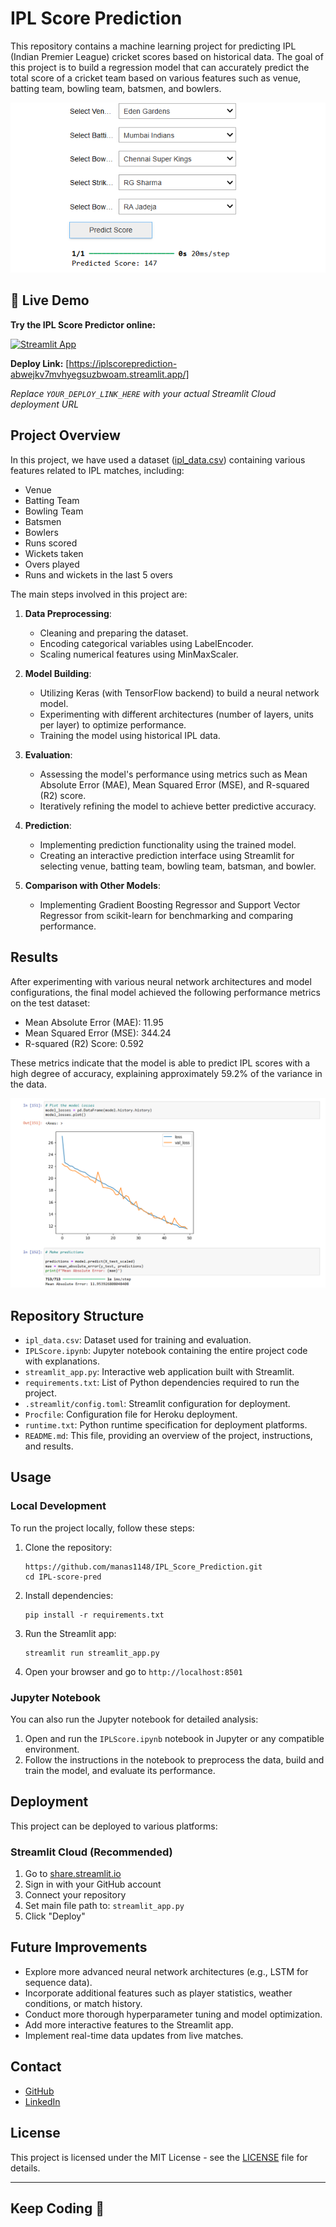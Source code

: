 # IPL Score Prediction

This repository contains a machine learning project for predicting IPL (Indian Premier League) cricket scores based on historical data. The goal of this project is to build a regression model that can accurately predict the total score of a cricket team based on various features such as venue, batting team, bowling team, batsmen, and bowlers.

![image](res/2.png)

## 🚀 Live Demo

**Try the IPL Score Predictor online:**

[![Streamlit App](https://static.streamlit.io/badges/streamlit_badge_black_white.svg)](YOUR_DEPLOY_LINK_HERE)

**Deploy Link:** [https://iplscoreprediction-abwejkv7mvhyegsuzbwoam.streamlit.app/]

*Replace `YOUR_DEPLOY_LINK_HERE` with your actual Streamlit Cloud deployment URL*

## Project Overview

In this project, we have used a dataset ([ipl_data.csv](ipl_data.csv)) containing various features related to IPL matches, including:

- Venue
- Batting Team
- Bowling Team
- Batsmen
- Bowlers
- Runs scored
- Wickets taken
- Overs played
- Runs and wickets in the last 5 overs

The main steps involved in this project are:

1. **Data Preprocessing**:
   - Cleaning and preparing the dataset.
   - Encoding categorical variables using LabelEncoder.
   - Scaling numerical features using MinMaxScaler.

2. **Model Building**:
   - Utilizing Keras (with TensorFlow backend) to build a neural network model.
   - Experimenting with different architectures (number of layers, units per layer) to optimize performance.
   - Training the model using historical IPL data.

3. **Evaluation**:
   - Assessing the model's performance using metrics such as Mean Absolute Error (MAE), Mean Squared Error (MSE), and R-squared (R2) score.
   - Iteratively refining the model to achieve better predictive accuracy.

4. **Prediction**:
   - Implementing prediction functionality using the trained model.
   - Creating an interactive prediction interface using Streamlit for selecting venue, batting team, bowling team, batsman, and bowler.

5. **Comparison with Other Models**:
   - Implementing Gradient Boosting Regressor and Support Vector Regressor from scikit-learn for benchmarking and comparing performance.

## Results

After experimenting with various neural network architectures and model configurations, the final model achieved the following performance metrics on the test dataset:

- Mean Absolute Error (MAE): 11.95
- Mean Squared Error (MSE): 344.24
- R-squared (R2) Score: 0.592

These metrics indicate that the model is able to predict IPL scores with a high degree of accuracy, explaining approximately 59.2% of the variance in the data.

![image](res/1.png)

## Repository Structure

- `ipl_data.csv`: Dataset used for training and evaluation.
- `IPLScore.ipynb`: Jupyter notebook containing the entire project code with explanations.
- `streamlit_app.py`: Interactive web application built with Streamlit.
- `requirements.txt`: List of Python dependencies required to run the project.
- `.streamlit/config.toml`: Streamlit configuration for deployment.
- `Procfile`: Configuration file for Heroku deployment.
- `runtime.txt`: Python runtime specification for deployment platforms.
- `README.md`: This file, providing an overview of the project, instructions, and results.

## Usage

### Local Development

To run the project locally, follow these steps:

1. Clone the repository:
   ```
   https://github.com/manas1148/IPL_Score_Prediction.git
   cd IPL-score-pred
   ```

2. Install dependencies:
   ```
   pip install -r requirements.txt
   ```

3. Run the Streamlit app:
   ```
   streamlit run streamlit_app.py
   ```

4. Open your browser and go to `http://localhost:8501`

### Jupyter Notebook

You can also run the Jupyter notebook for detailed analysis:

1. Open and run the `IPLScore.ipynb` notebook in Jupyter or any compatible environment.
2. Follow the instructions in the notebook to preprocess the data, build and train the model, and evaluate its performance.

## Deployment

This project can be deployed to various platforms:

### Streamlit Cloud (Recommended)
1. Go to [share.streamlit.io](https://share.streamlit.io)
2. Sign in with your GitHub account
3. Connect your repository
4. Set main file path to: `streamlit_app.py`
5. Click "Deploy"

## Future Improvements

- Explore more advanced neural network architectures (e.g., LSTM for sequence data).
- Incorporate additional features such as player statistics, weather conditions, or match history.
- Conduct more thorough hyperparameter tuning and model optimization.
- Add more interactive features to the Streamlit app.
- Implement real-time data updates from live matches.

## Contact


- [GitHub](https://github.com/manas1148)
- [LinkedIn](https://www.linkedin.com/in/manas-rai-kaushik-1b4200242/)

## License

This project is licensed under the MIT License - see the [LICENSE](LICENSE) file for details.

---

## Keep Coding 🚀

